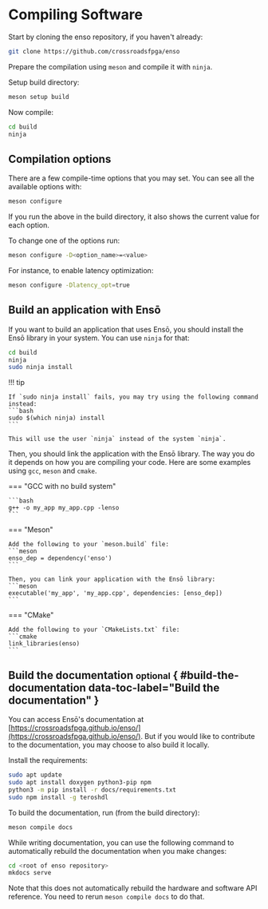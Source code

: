 # Compiling Software

Start by cloning the enso repository, if you haven't already:
```bash
git clone https://github.com/crossroadsfpga/enso
```

Prepare the compilation using `meson` and compile it with `ninja`.

Setup build directory:
```bash
meson setup build
```

Now compile:
```bash
cd build
ninja
```

## Compilation options

There are a few compile-time options that you may set. You can see all the available options with:
```bash
meson configure
```

If you run the above in the build directory, it also shows the current value for each option.

To change one of the options run:
```bash
meson configure -D<option_name>=<value>
```

For instance, to enable latency optimization:
```bash
meson configure -Dlatency_opt=true
```

## Build an application with Ensō

If you want to build an application that uses Ensō, you should install the Ensō library in your system. You can use `ninja` for that:
```bash
cd build
ninja
sudo ninja install
```

!!! tip

    If `sudo ninja install` fails, you may try using the following command instead:
    ```bash
    sudo $(which ninja) install
    ```

    This will use the user `ninja` instead of the system `ninja`.

Then, you should link the application with the Ensō library. The way you do it depends on how you are compiling your code. Here are some examples using `gcc`, `meson` and `cmake`.


=== "GCC with no build system"

    ```bash
    g++ -o my_app my_app.cpp -lenso
    ```

=== "Meson"

    Add the following to your `meson.build` file:
    ```meson
    enso_dep = dependency('enso')
    ```

    Then, you can link your application with the Ensō library:
    ```meson
    executable('my_app', 'my_app.cpp', dependencies: [enso_dep])
    ```

=== "CMake"

    Add the following to your `CMakeLists.txt` file:
    ```cmake
    link_libraries(enso)
    ```


## Build the documentation <small>optional</small> { #build-the-documentation data-toc-label="Build the documentation" }

You can access Ensō's documentation at [https://crossroadsfpga.github.io/enso/](https://crossroadsfpga.github.io/enso/). But if you would like to contribute to the documentation, you may choose to also build it locally.

Install the requirements:

```bash
sudo apt update
sudo apt install doxygen python3-pip npm
python3 -m pip install -r docs/requirements.txt
sudo npm install -g teroshdl
```

To build the documentation, run (from the build directory):

```bash
meson compile docs
```

While writing documentation, you can use the following command to automatically rebuild the documentation when you make changes:

```bash
cd <root of enso repository>
mkdocs serve
```

Note that this does not automatically rebuild the hardware and software API reference. You need to rerun `meson compile docs` to do that.


<!-- Compile-time configuration -->